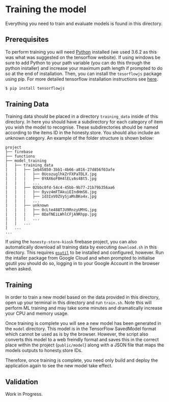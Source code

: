 # Training the model

Everything you need to train and evaluate models is found in this directory.

## Prerequisites

To perform training you will need [Python](https://www.python.org/downloads/release/python-362/) installed (we used 3.6.2 as this was what was suggested on the tensorflow website). If using windows be sure to add Python to your path variable (you can do this through the python installer) and increase your maximum path length if prompted to do so at the end of installation. Then, you can install the `tesorflowjs` package using pip. For more detailed tensorflow installation instructions see [here](https://www.tensorflow.org/install/).

```bash
$ pip install tensorflowjs
```

## Training Data

Training data should be placed in a directory `training_data` inside of this directory. In here you should have a subdirectory for each category of item you wish the model to recognise. These subdirectories should be named according to the items ID in the honesty.store. You should also include an unknown category. An example of the folder structure is shown below:

```
project
├── firebase
├── functions
├── model_training
|   ├── training_data
|   |   ├── 1eb45850-3bb1-4b66-a816-27d856f03afe
|   |   |   ├── 0UcozuglhkZrFXPaTDLX.jpg
|   |   |   ├── 0YAX6oF8H4lELvAs4Bt5.jpg
|   |   |   ...
|   |   ├── 02bbc0fd-54c4-45bb-9b77-21b79b356aa6
|   |   |   ├── 0yvz4mFTAkuiEIndHmS6.jpg
|   |   |   ├── 1d3IxV0ZVySjaMsBKo4x.jpg
|   |   |   ...
|   |   ├── unknown
|   |   |   ├── 0cLte488TJU9RnzyUMYG.jpg
|   |   |   ├── 0DaTNEiLWhlCFjA9Rhpp.jpg
|   |   |   ...
|   |   ...
|   ...
...
```

If using the `honesty-store-kiosk` firebase project, you can also automatically download all training data by executing `download.sh` in this directory. This requires [`gsutil`](https://cloud.google.com/storage/docs/gsutil_install) to be installed and configured, however. Run the intaller package from Google Cloud and when prompted to initialise gsutil you should do so, logging in to your Google Account in the browser when asked.

## Training

In order to train a new model based on the data provided in this directory, open up your terminal in this directory and run `train.sh`. Note this will perform ML training and may take some minutes and dramatically increase your CPU and memory usage.

Once training is complete you will see a new model has been generated in the `model` directory. This model is in the TensorFlow SavedModel format which cannot be used as is by the browser. However, the script also converts this model to a web freindly format and saves this in the correct place within the project (`public/model`) along with a JSON file that maps the models outputs to honesty.store IDs.

Therefore, once training is complete, you need only build and deploy the application again to see the new model take effect.

## Validation

Work in Progress.
